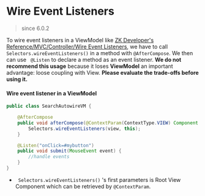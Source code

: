 # Wire Event Listeners

> since 6.0.2

To wire event listeners in a ViewModel like [ZK Developer's Reference/MVC/Controller/Wire Event Listeners]({{site.baseurl}}/zk_dev_ref/MVC/Controller/Wire_Event_Listeners), we have to call ` Selectors.wireEventListeners() ` in a method with `@AfterCompose`. We then can use ` @Listen` to declare a method as an event listener. **We do not recommend this usage** because it loses <b>ViewModel</b> an important advantage: loose coupling with View. **Please evaluate the trade-offs before using it.**

#### Wire event listener in a ViewModel
``` java
public class SearchAutowireVM {

    @AfterCompose
    public void afterCompose(@ContextParam(ContextType.VIEW) Component view) {
        Selectors.wireEventListeners(view, this);
    }

    @Listen("onClick=#mybutton")
    public void submit(MouseEvent event) {
        //handle events
    }
}
```

-   ` Selectors.wireEventListeners()` 's first parameters is Root View Component which can be retrieved by `@ContextParam`.

